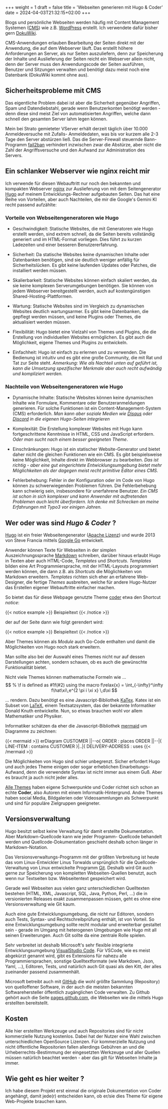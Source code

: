 +++
weight = 1
draft = false
title = 'Webseiten generieren mit Hugo & Coder'
date = 2024-04-03T21:32:15+02:00
+++

Blogs und persönliche Webseiten werden häufig mit Content Management
Systemen ([CMS](https://de.wikipedia.org/wiki/Content-Management-System)) wie z.B. [WordPress](https://de.wikipedia.org/wiki/WordPress) erstellt. Ich verwendete dafür bisher gern [DokuWiki](https://de.wikipedia.org/wiki/DokuWiki).

CMS-Anwendungen erlauben Bearbeitung der Seiten direkt mit der Anwendung, die auf dem Webserver läuft. Das erstellt höhere
Anforderungen an Server, als nur Seiten auszuliefern, denn zur Speicherung der Inhalte und Auslieferung der Seiten reicht ein Webserver allein nicht, denn der Server muss den Anwendungscode der Seiten ausführen, Benutzer und Sitzungen verwalten und benötigt dazu meist noch eine Datenbank (DokuWiki kommt ohne aus).

## Sicherheitsprobleme mit CMS

Das eigentliche Problem dabei ist aber die Sicherheit gegenüber Angriffen, Spam und Datendiebstahl, gerade wenn Benutzerkonten benötigt werden - denn diese sind meist Ziel von automatisierten Angriffen, welche dann schnell den gesamten Server lahm legen können.

Mein bei Strato gemieteter VServer erhält derzeit täglich über 10.000 Anmeldeversuche mit Zufalls- Anmeldedaten, was bis vor kurzem alle 2-3 Tage den Server abstürzen ließ. Das die Server-Firewall steuernde Bann-Programm [fail2ban](https://de.wikipedia.org/wiki/Fail2ban) verhindert inzwischen zwar die Abstürze, aber nicht die Zahl der Angriffsversuche und den Aufwand zur
Administration des Servers.

## Ein schlanker Webserver wie nginx reicht mir

Ich verwende für diesen Webauftritt nur noch den bekannten und kompakten  Webserver [nginx](https://de.wikipedia.org/wiki/Nginx) zur Auslieferung von mit dem Seitengenerator [Hugo](https://gohugo.io/) auf meinem Entwicklungs-Rechner aufgebauten Seiten. Das hat eine Reihe von Vorteilen, aber auch Nachteilen, die mir die Google's Gemini KI recht passend aufzählte:

### Vorteile von Webseitengeneratoren wie Hugo

- Geschwindigkeit: Statische Websites, die mit Generatoren wie Hugo erstellt werden, sind extrem schnell, da die Seiten bereits vollständig generiert und im HTML-Format vorliegen. Dies führt zu kurzen Ladezeiten und einer besseren Benutzererfahrung.

- Sicherheit: Da statische Websites keine dynamischen Inhalte oder Datenbanken benötigen, sind sie deutlich weniger anfällig für Sicherheitslücken. Es gibt keine laufenden Updates oder Patches, die installiert werden müssen.

- Skalierbarkeit: Statische Websites können einfach skaliert werden, da sie keine komplexen Serverumgebungen benötigen. Sie können von jedem Webserver bereitgestellt werden, auch auf kostengünstigen  Shared-Hosting-Plattformen.

- Wartung: Statische Websites sind im Vergleich zu dynamischen Websites deutlich wartungsarmer. Es gibt keine Datenbanken, die gepflegt werden müssen, und keine Plugins oder Themes, die aktualisiert werden müssen.

- Flexibilität: Hugo bietet eine Vielzahl von Themes und Plugins, die die Erstellung von individuellen Websites ermöglichen. Es gibt auch die Möglichkeit, eigene Themes und Plugins zu entwickeln.

- Einfachheit: Hugo ist einfach zu erlernen und zu verwenden. Die Bedienung ist intuitiv und es gibt eine große Community, die mit Rat und Tat zur Seite steht. *Anmerkung: Wie als Nachteil unten
auf geführt ist, kann die Umsetzung spezifischer Merkmale aber auch recht aufwändig und kompliziert werden.*

### Nachteile von Webseitengeneratoren wie Hugo

- Dynamische Inhalte: Statische Websites können keine dynamischen Inhalte wie Formulare, Kommentare oder Benutzeranmeldungen generieren. Für solche Funktionen ist ein Content-Management-System (CMS) erforderlich.
*Man kann aber soziale Medien wie [Disqus](https://disqus.com/) oder [Discord](https://www.rudderstack.com/integration/discord/integrate-your-hugo-site-with-discord/) in die eigenen Hugo-Seiten integrieren*

- Komplexität: Die Erstellung komplexer Websites mit Hugo kann fortgeschrittene Kenntnisse in HTML, CSS und JavaScript erfordern.
*Oder man sucht nach einem besser geeigneten Theme*.

- Einschränkungen: Hugo ist ein statischer Website-Generator und bietet daher nicht die gleichen Funktionen wie ein CMS. Es gibt beispielsweise keine Möglichkeit, Inhalte direkt im Webbrowser zu bearbeiten. *Das ist richtig - aber eine gut eingerichtete Entwicklungsumgebung bietet mehr Möglichkeiten als der dagegen meist recht primitive Editor eines CMS.*

- Fehlerbehebung: Fehler in der Konfiguration oder im Code von Hugo können zu schwerwiegenden Problemen führen. Die Fehlerbehebung kann schwierig sein, insbesondere für unerfahrene Benutzer. *Ein CMS ist schon in sich komplexer und kann Anwender mit auftretenden Problemen auch leicht überfordern. Ich denke mit Schrecken an meine Erfahrungen mit Typo3 vor einigen Jahren.*

## Wer oder was sind *Hugo \& Coder* ?

[Hugo](https://de.wikipedia.org/wiki/Hugo_(Software)) ist ein freier Webseitengenerator ([Apache Lizenz](https://de.wikipedia.org/wiki/Apache-Lizenz)) und wurde 2013 von Steve Francia mittels [Google Go](https://de.wikipedia.org/wiki/Go_(Programmiersprache)) entwickelt.

Anwender können Texte für Webseiten in der simplen Auszeichnungssprache [Markdown](https://de.wikipedia.org/wiki/Markdown) schreiben, darüber hinaus erlaubt Hugo in Texten aber auch
HTML-Code, *Templates* und *Shortcuts*. *Templates* bilden eine Art
Programmiersprache, mit der HTML-Layouts programmiert werden können, die dann z.B. als *Shortcuts* die Möglichkeiten von Markdown erweitern. *Templates* richten sich eher an erfahrene Web-Designer, die
fertige *Themes* ausbreiten, welche für andere Hugo-Nutzer das Erstellen eigener Webauftritte einfacher machen.

So bietet das für diese Webpage genutzte Theme [coder](https://github.com/luizdepra/hugo-coder/) etwa den Shortcut *notice*:

\{\{< notice example >\}\} Beispieltext \{\{< /notice >\}\}

der auf der Seite dann wie folgt gerendert wird:

{{< notice example >}} Beispieltext {{< /notice >}}

Aber Themes können als *Module* auch Go-Code enthalten und damit
die Möglichkeiten von Hugo noch stark erweitern.

Man sollte also bei der Auswahl eines Themes nicht nur auf dessen
Darstellungen achten, sondern schauen, ob es auch die gewünschte Funktionalität bietet.

Nicht viele Themes können mathematische Formeln wie ...
$$ % \f is defined as #1f(#2) using the macro
f\relax{x} = \int_{-\infty}^\infty
    f\hat\xi\,e^{2 \pi i \xi x}
    \,d\xi $$

... rendern. Dazu benötigt es eine Javascript-Bibliothek [KaTex](https://katex.org/). Katex ist ein Subset von [LaTeX](https://de.wikipedia.org/wiki/LaTeX), einem  Textsatzsystem, das der bekannte Informatiker Donald Knuth entwickelte. Nun, so etwas brauchen wohl vor allem Mathematiker und Physiker.

Informatiker schätzen da eher die Javascript-Bibliothek [mermaid](https://mermaid.js.org/#/) um Diagramme zu zeichnen:

{{< mermaid >}}
erDiagram
    CUSTOMER ||--o{ ORDER : places
    ORDER ||--|{ LINE-ITEM : contains
    CUSTOMER }|..|{ DELIVERY-ADDRESS : uses
{{< /mermaid >}}

Die Möglichkeiten von Hugo sind schier unbegrenzt. Sicher erfordert
Hugo und auch jedes Theme einigen oder sogar erheblichen
Einarbeitungs-Aufwand, denn die verwendete Syntax ist nicht immer aus einem Guß. Aber es braucht ja auch nicht jeder alles.

[Alle Themes](https://themes.gohugo.io/) haben eigene Schwerpunkte und Coder richtet sich schon an echte **Coder**, also Autoren mit einem Informatik-Hintergrund. Andre Themes haben social Media, Bildgalerien oder Videosammlungen als Schwerpunkt und sind für
populäre Zielgruppen geeigneter.

## Versionsverwaltung

Hugo besitzt selbst keine Verwaltung für damit erstellte Dokumentation. Aber Markdown-Quellcode kann wie jeder Programm-
Quellcode behandelt werden und Quellcode-Dokumentation geschieht deshalb schon länger in Markdown-Notation.

Das Versionsverwaltungs-Programm mit der größten Verbreitung ist heute das vom Linux-Entwickler Linus Torwalds ursprünglich für die Quellcode-Verwaltung von Linux entwickelte Programm [Git](https://de.wikipedia.org/wiki/Git). Deshalb wird Git auch gerne zur Speicherung von kompletten Webseiten-Quellen benutzt, auch wenn nur Textseiten bzw. Webseitentext gespeichert wird.

Gerade weil Webseiten aus vielen ganz unterschiedlichen Quelltexten bestehen (HTML, XML, Javascript, SQL, Java, Python, Perl, ...) die in versionierten Releases exakt zusammenpassen müssen, geht es ohne eine Versionsverwaltung wie Git kaum.

Auch eine gute Entwicklungsumgebung, die nicht nur Editoren, sondern auch Tests, Syntax- und Rechtschreibprüfung enthält,
ist von Vorteil. So eine Entwicklungsumgebung sollte recht modular und erweiterbar gestaltet sein - gerade im Umgang mit heterogenen
Umgebungen wie Hugo mit all seinen Erweiterungen. Auch Git
sollte da eine zentrale Rolle spielen.

Sehr verbreitet ist deshalb Microsoft's sehr flexible integrierte
Entwicklungsumgebung [VisualStudio Code](https://code.visualstudio.com/). Für VSCode, wie es meist abgekürzt genannt wird, gibt es
Extensions für nahezu alle Programmiersprachen, sonstige Quelltextformate (wie Markdown, Json, Yaml, ...), Editoren, Tests, und natürlich auch Git quasi als den Kitt, der alles zueinander passend zusammenhält.

Microsoft betreibt auch mit [GitHub](https://github.com/) die wohl größte Sammlung (Repository) von quelloffener Software, in der auch die meisten
bekannten Softwarehersteller öffentlich zugänglichen Code verwalten. Zu Github gehört auch die Seite [pages.github.com](https://pages.github.com/), die Webseiten wie die mittels Hugo erstellten bereitstellt.

## Kosten
Alle hier erstellten Werkzeuge und auch Repositories sind für nicht kommerzielle Nutzung kostenlos. Dabei hat der Nutzer eine Wahl zwischen unterschiedlichen OpenSource Lizenzen. Für kommerzielle Nutzung und nicht öffentliche Repositorien fallen allerdings Gebühren an und die Urheberrechts-Bestimmung der
eingesetzten Werkzeuge und aller Quellen müssen natürlich beachtet werden - aber das gilt für Webseiten Inhalte ja
immer.

## Wie geht es hier weiter ?
Ich habe diesem Projekt erst einmal die originale Dokumentation von Coder angehängt,
damit jede(r) entscheiden kann, ob er/sie dies Theme für eigene Web-Projekte brauchen kann.
